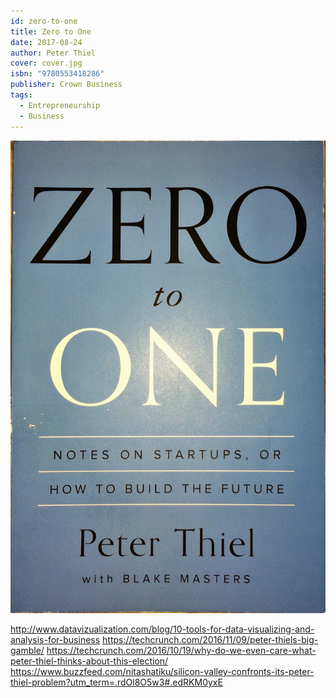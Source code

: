 ```yaml
---
id: zero-to-one
title: Zero to One
date: 2017-08-24
author: Peter Thiel
cover: cover.jpg
isbn: "9780553418286"
publisher: Crown Business
tags:
  - Entrepreneurship
  - Business
---
```


<img src="cover.jpg" alt="Book Cover" class="book-cover"> 

http://www.datavizualization.com/blog/10-tools-for-data-visualizing-and-analysis-for-business
https://techcrunch.com/2016/11/09/peter-thiels-big-gamble/
https://techcrunch.com/2016/10/19/why-do-we-even-care-what-peter-thiel-thinks-about-this-election/
https://www.buzzfeed.com/nitashatiku/silicon-valley-confronts-its-peter-thiel-problem?utm_term=.rdOl8O5w3#.edRKM0yxE
